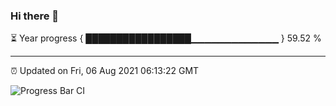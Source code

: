 ### Hi there 👋

⏳ Year progress { █████████████████▁▁▁▁▁▁▁▁▁▁▁▁▁ } 59.52 %

---

⏰ Updated on Fri, 06 Aug 2021 06:13:22 GMT

![Progress Bar CI](https://github.com/liununu/liununu/workflows/Progress%20Bar%20CI/badge.svg)

